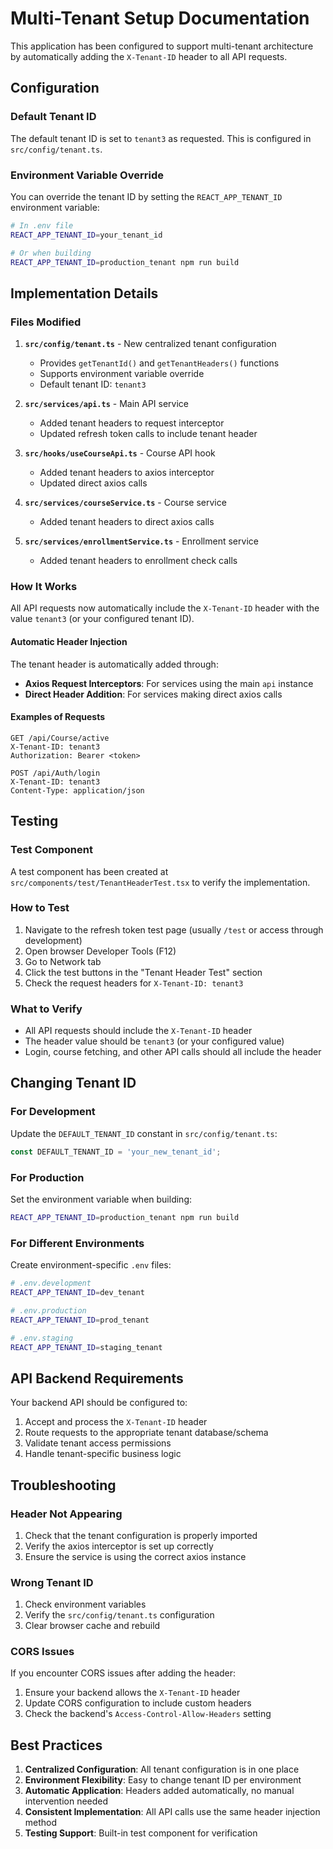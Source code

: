 # Multi-Tenant Setup Documentation

This application has been configured to support multi-tenant architecture by automatically adding the `X-Tenant-ID` header to all API requests.

## Configuration

### Default Tenant ID
The default tenant ID is set to `tenant3` as requested. This is configured in `src/config/tenant.ts`.

### Environment Variable Override
You can override the tenant ID by setting the `REACT_APP_TENANT_ID` environment variable:

```bash
# In .env file
REACT_APP_TENANT_ID=your_tenant_id
```

```bash
# Or when building
REACT_APP_TENANT_ID=production_tenant npm run build
```

## Implementation Details

### Files Modified

1. **`src/config/tenant.ts`** - New centralized tenant configuration
   - Provides `getTenantId()` and `getTenantHeaders()` functions
   - Supports environment variable override
   - Default tenant ID: `tenant3`

2. **`src/services/api.ts`** - Main API service
   - Added tenant headers to request interceptor
   - Updated refresh token calls to include tenant header

3. **`src/hooks/useCourseApi.ts`** - Course API hook
   - Added tenant headers to axios interceptor
   - Updated direct axios calls

4. **`src/services/courseService.ts`** - Course service
   - Added tenant headers to direct axios calls

5. **`src/services/enrollmentService.ts`** - Enrollment service
   - Added tenant headers to enrollment check calls

### How It Works

All API requests now automatically include the `X-Tenant-ID` header with the value `tenant3` (or your configured tenant ID).

#### Automatic Header Injection
The tenant header is automatically added through:
- **Axios Request Interceptors**: For services using the main `api` instance
- **Direct Header Addition**: For services making direct axios calls

#### Examples of Requests
```http
GET /api/Course/active
X-Tenant-ID: tenant3
Authorization: Bearer <token>
```

```http
POST /api/Auth/login
X-Tenant-ID: tenant3
Content-Type: application/json
```

## Testing

### Test Component
A test component has been created at `src/components/test/TenantHeaderTest.tsx` to verify the implementation.

### How to Test
1. Navigate to the refresh token test page (usually `/test` or access through development)
2. Open browser Developer Tools (F12)
3. Go to Network tab
4. Click the test buttons in the "Tenant Header Test" section
5. Check the request headers for `X-Tenant-ID: tenant3`

### What to Verify
- All API requests should include the `X-Tenant-ID` header
- The header value should be `tenant3` (or your configured value)
- Login, course fetching, and other API calls should all include the header

## Changing Tenant ID

### For Development
Update the `DEFAULT_TENANT_ID` constant in `src/config/tenant.ts`:

```typescript
const DEFAULT_TENANT_ID = 'your_new_tenant_id';
```

### For Production
Set the environment variable when building:

```bash
REACT_APP_TENANT_ID=production_tenant npm run build
```

### For Different Environments
Create environment-specific `.env` files:

```bash
# .env.development
REACT_APP_TENANT_ID=dev_tenant

# .env.production
REACT_APP_TENANT_ID=prod_tenant

# .env.staging
REACT_APP_TENANT_ID=staging_tenant
```

## API Backend Requirements

Your backend API should be configured to:
1. Accept and process the `X-Tenant-ID` header
2. Route requests to the appropriate tenant database/schema
3. Validate tenant access permissions
4. Handle tenant-specific business logic

## Troubleshooting

### Header Not Appearing
1. Check that the tenant configuration is properly imported
2. Verify the axios interceptor is set up correctly
3. Ensure the service is using the correct axios instance

### Wrong Tenant ID
1. Check environment variables
2. Verify the `src/config/tenant.ts` configuration
3. Clear browser cache and rebuild

### CORS Issues
If you encounter CORS issues after adding the header:
1. Ensure your backend allows the `X-Tenant-ID` header
2. Update CORS configuration to include custom headers
3. Check the backend's `Access-Control-Allow-Headers` setting

## Best Practices

1. **Centralized Configuration**: All tenant configuration is in one place
2. **Environment Flexibility**: Easy to change tenant ID per environment
3. **Automatic Application**: Headers added automatically, no manual intervention needed
4. **Consistent Implementation**: All API calls use the same header injection method
5. **Testing Support**: Built-in test component for verification 